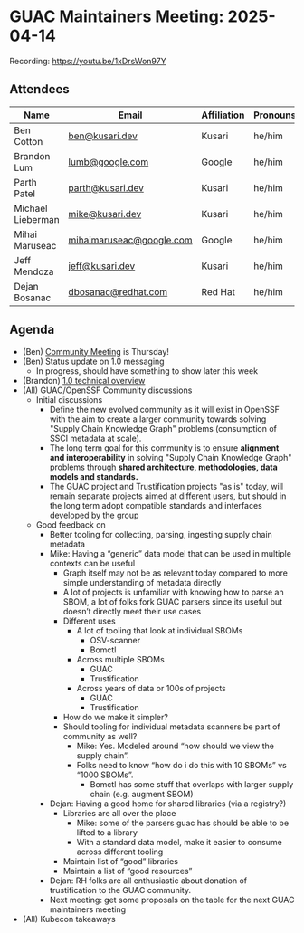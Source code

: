 # GUAC Maintainers Meeting: 2025-04-14

Recording: https://youtu.be/1xDrsWon97Y

## Attendees

| Name | Email | Affiliation | Pronouns
| ---- | ----- | ----------- | --------
| Ben Cotton | ben@kusari.dev | Kusari | he/him
| Brandon Lum | lumb@google.com | Google | he/him
| Parth Patel | parth@kusari.dev | Kusari | he/him
| Michael Lieberman | mike@kusari.dev | Kusari | he/him
| Mihai Maruseac | mihaimaruseac@google.com | Google | he/him
| Jeff Mendoza | jeff@kusari.dev | Kusari | he/him
| Dejan Bosanac | dbosanac@redhat.com | Red Hat | he/him

## Agenda

* (Ben) [Community Meeting](https://docs.google.com/document/d/1ImSlr_t3WNZ3zWqpmfqkw1mi6_nkv3enkQ7snWDomKA/edit?tab=t.0#heading=h.pgycmargwoj2) is Thursday!
* (Ben) Status update on 1.0 messaging
    * In progress, should have something to show later this week
* (Brandon) [1.0 technical overview](https://docs.google.com/document/d/1bjkxGu1YcMurav5DU-imoKfEN2j-LuNQJFOa__A-m0I/edit?tab=t.0#heading=h.8omn951z7ln6)
* (All) GUAC/OpenSSF Community discussions
    * Initial discussions
        * Define the new evolved community as it will exist in OpenSSF with the aim to create a larger community towards solving "Supply Chain Knowledge Graph" problems (consumption of SSCI metadata at scale).
        * The long term goal for this community is to ensure **alignment and interoperability** in solving "Supply Chain Knowledge Graph" problems through **shared architecture, methodologies, data models and standards.**
        * The GUAC project and Trustification projects "as is" today, will remain separate projects aimed at different users, but should in the long term adopt compatible standards and interfaces developed by the group
    * Good feedback on
        * Better tooling for collecting, parsing, ingesting supply chain metadata
        * Mike: Having a “generic” data model that can be used in multiple contexts can be useful
            * Graph itself may not be as relevant today compared to more simple understanding of metadata directly
            * A lot of projects is unfamiliar with knowing how to parse an SBOM, a lot of folks fork GUAC parsers since its useful but doesn’t directly meet their use cases
            * Different uses
                * A lot of tooling that look at individual SBOMs
                    * OSV-scanner
                    * Bomctl
                * Across multiple SBOMs
                    * GUAC
                    * Trustification
                * Across years of data or 100s of projects 
                    * GUAC
                    * Trustification
            * How do we make it simpler?
            * Should tooling for individual metadata scanners be part of community as well?
                * Mike: Yes. Modeled around “how should we view the supply chain”.
                * Folks need to know “how do i do this with 10 SBOMs” vs “1000 SBOMs”. 
                    * Bomctl has some stuff that overlaps with larger supply chain (e.g. augment SBOM) 
        * Dejan: Having a good home for shared libraries (via a registry?)
            * Libraries are all over the place
                * Mike: some of the parsers guac has should be able to be lifted to a library
                * With a standard data model, make it easier to consume across different tooling
            * Maintain list of “good” libraries 
            * Maintain a list of “good resources”
        * Dejan: RH folks are all enthusiastic about donation of trustification to the GUAC community.
        * Next meeting: get some proposals on the table for the next GUAC maintainers meeting
* (All) Kubecon takeaways
